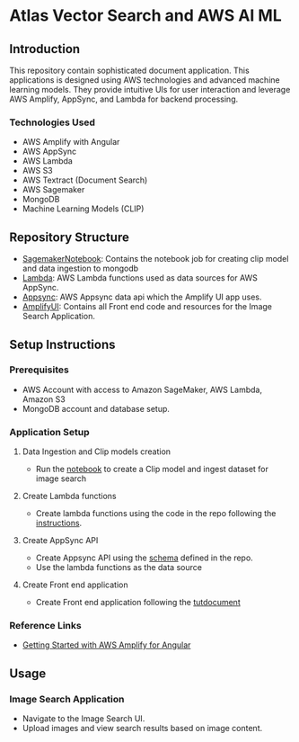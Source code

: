 

# Atlas Vector Search and AWS AI ML

## Introduction
This repository contain sophisticated document application. This applications is designed using AWS technologies and advanced machine learning models. They provide intuitive UIs for user interaction and leverage AWS Amplify, AppSync, and Lambda for backend processing.

### Technologies Used
- AWS Amplify with Angular
- AWS AppSync
- AWS Lambda
- AWS S3
- AWS Textract (Document Search)
- AWS Sagemaker
- MongoDB
- Machine Learning Models (CLIP)

## Repository Structure
- [SagemakerNotebook](https://github.com/mongodb-partners/AppModernization_Amplify_AppSync_with_MongoDB_Atlas_Vector_Search/blob/main/image-search/SagemakerNotebook/README.md): Contains the notebook job for creating clip model and data ingestion to mongodb
- [Lambda](https://github.com/mongodb-partners/AppModernization_Amplify_AppSync_with_MongoDB_Atlas_Vector_Search/blob/main/image-search/Lambda/README.md): AWS Lambda functions used as data sources for AWS AppSync.
- [Appsync](https://github.com/mongodb-partners/AppModernization_Amplify_AppSync_with_MongoDB_Atlas_Vector_Search/blob/main/image-search/AppSync/imagesearch/README.md): AWS Appsync data api which the Amplify UI app uses.
- [AmplifyUI](https://github.com/mongodb-partners/AppModernization_Amplify_AppSync_with_MongoDB_Atlas_Vector_Search/blob/main/image-search/AmplifyUI/README.md): Contains all Front end code and resources for the Image Search Application.




## Setup Instructions
### Prerequisites
- AWS Account with access to Amazon SageMaker, AWS Lambda, Amazon S3
- MongoDB account and database setup.

### Application Setup 

1. Data Ingestion and Clip models creation
   - Run the [notebook](https://github.com/mongodb-partners/AppModernization_Amplify_AppSync_with_MongoDB_Atlas_Vector_Search/blob/main/image-search/SagemakerNotebook/README.md) to create a Clip model and ingest dataset for image search

2. Create Lambda functions 
   - Create lambda functions using the code in the repo following the [instructions](https://github.com/mongodb-partners/AppModernization_Amplify_AppSync_with_MongoDB_Atlas_Vector_Search/blob/main/image-search/Lambda/README.md).   
   
3. Create AppSync API
   - Create Appsync API using the [schema](https://github.com/mongodb-partners/AppModernization_Amplify_AppSync_with_MongoDB_Atlas_Vector_Search/blob/main/image-search/AppSync/imagesearch/README.md) defined in the repo.
   - Use the lambda functions as the data source   

4. Create Front end application
   - Create Front end application following the  [tutdocument](https://github.com/mongodb-partners/AppModernization_Amplify_AppSync_with_MongoDB_Atlas_Vector_Search/blob/main/image-search/AmplifyUI/README.md) 



### Reference Links
- [Getting Started with AWS Amplify for Angular](https://docs.amplify.aws/angular/start/getting-started/introduction/)

## Usage
### Image Search Application
- Navigate to the Image Search UI.
- Upload images and view search results based on image content.




